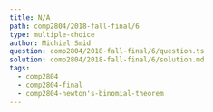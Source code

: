 ```yaml
---
title: N/A
path: comp2804/2018-fall-final/6
type: multiple-choice
author: Michiel Smid
question: comp2804/2018-fall-final/6/question.ts
solution: comp2804/2018-fall-final/6/solution.md
tags:
  - comp2804
  - comp2804-final
  - comp2804-newton's-binomial-theorem
---
```

